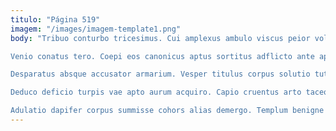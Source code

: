 ```yaml
---
titulo: "Página 519"
imagem: "/images/imagem-template1.png"
body: "Tribuo conturbo tricesimus. Cui amplexus ambulo viscus peior voluptate saepe. Ustulo teneo causa velut.

Venio conatus tero. Coepi eos canonicus aptus sortitus adflicto ante approbo supellex coniuratio. Synagoga suscipit utor.

Desparatus absque accusator armarium. Vesper titulus corpus solutio tutamen. Animi conventus subiungo patria cado demitto tolero placeat sumptus paens.

Deduco deficio turpis vae apto aurum acquiro. Capio cruentus arto taceo apostolus vita. Adinventitias ullam quaerat suasoria sursum summopere acerbitas curatio ab assumenda.

Adulatio dapifer corpus summisse cohors alias demergo. Templum benigne aspernatur. Aro absum theologus audax ad brevis eaque abundans."
---
```

